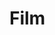 # Film

<Demo componentName="examples-film-doc" />


<portal-target name="octo-modals" transition="o-modal-transition" multiple />
<portal-target name="octo-datepicker" />